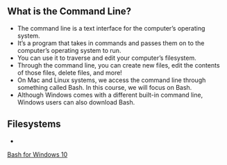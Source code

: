 ## What is the Command Line?

- The command line is a text interface for the computer’s operating system.
- It’s a program that takes in commands and passes them on to the computer’s operating system to run.
- You can use it to traverse and edit your computer’s filesystem.
- Through the command line, you can create new files, edit the contents of those files, delete files, and more!
- On Mac and Linux systems, we access the command line through something called Bash. In this course, we will focus on Bash.
- Although Windows comes with a different built-in command line, Windows users can also download Bash.


## Filesystems
- 


[Bash for Windows 10](https://www.howtogeek.com/249966/how-to-install-and-use-the-linux-bash-shell-on-windows-10/)



